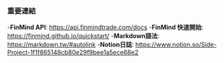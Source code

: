 ### 重要連結
-**FinMind API**: <https://api.finmindtrade.com/docs>
-**FinMind 快速開始**: <https://finmind.github.io/quickstart/>
-**Markdown語法**: <https://markdown.tw/#autolink>
-**Notion日誌**: <https://www.notion.so/Side-Project-1f1f865148cb80e29f9bee1a5ece68e2>
